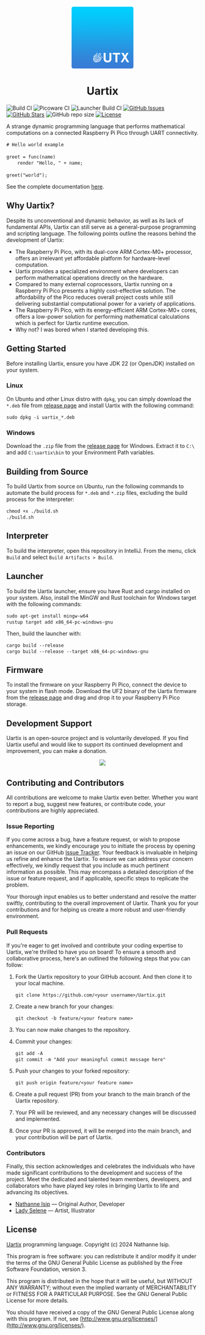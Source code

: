 <p align="center">
    <img src="logo/uartix-round.png" width="162" />
</p>

<h1 align="center">Uartix</h1>

![Build CI](https://github.com/nthnn/Uartix/actions/workflows/build_ci.yml/badge.svg)
![Picoware CI](https://github.com/nthnn/Uartix/actions/workflows/picoware_ci.yml/badge.svg)
![Launcher Build CI](https://github.com/nthnn/Uartix/actions/workflows/launcher_build_ci.yml/badge.svg)
[![GitHub Issues](https://img.shields.io/github/issues/nthnn/Uartix.svg)](https://github.com/nthnn/Uartix/issues)
[![GitHub Stars](https://img.shields.io/github/stars/nthnn/Uartix.svg)](https://github.com/nthnn/Uartix/stargazers)
![GitHub repo size](https://img.shields.io/github/repo-size/nthnn/Uartix?logo=git&label=Repository%20Size)
[![License](https://img.shields.io/badge/license-GNU%20GPL%20v3-blue.svg)](https://github.com/nthnn/Uartix/blob/main/LICENSE)

A strange dynamic programming language that performs mathematical computations on a connected Raspberry Pi Pico through UART connectivity.

```utx
# Hello world example

greet = func(name)
    render "Hello, " + name;

greet("world");
```

See the complete documentation [here](https://uartix.vercel.app).

## Why Uartix?

Despite its unconventional and dynamic behavior, as well as its lack of fundamental APIs, Uartix can still serve as a general-purpose programming and scripting language. The following points outline the reasons behind the development of Uartix:

- The Raspberry Pi Pico, with its dual-core ARM Cortex-M0+ processor, offers an irrelevant yet affordable platform for hardware-level computation.
- Uartix provides a specialized environment where developers can perform mathematical operations directly on the hardware.
- Compared to many external coprocessors, Uartix running on a Raspberry Pi Pico presents a highly cost-effective solution. The affordability of the Pico reduces overall project costs while still delivering substantial computational power for a variety of applications.
- The Raspberry Pi Pico, with its energy-efficient ARM Cortex-M0+ cores, offers a low-power solution for performing mathematical calculations which is perfect for Uartix runtime execution.
- Why not? I was bored when I started developing this.

## Getting Started

Before installing Uartix, ensure you have JDK 22 (or OpenJDK) installed on your system.

### Linux

On Ubuntu and other Linux distro with `dpkg`, you can simply download the `*.deb` file from [release page](https://github.com/nthnn/Uartix/releases) and install Uartix with the following command:

```shell
sudo dpkg -i uartix_*.deb
```

### Windows

Download the `.zip` file from the [release page](https://github.com/nthnn/Uartix/releases) for Windows. Extract it to `C:\` and add `C:\uartix\bin` to your Environment Path variables.

## Building from Source

To build Uartix from source on Ubuntu, run the following commands to automate the build process for `*.deb` and `*.zip` files, excluding the build process for the interpreter:

```shell
chmod +x ./build.sh
./build.sh
```

## Interpreter

To build the interpreter, open this repository in IntelliJ. From the menu, click `Build` and select `Build Artifacts > Build`.

## Launcher

To build the Uartix launcher, ensure you have Rust and cargo installed on your system. Also, install the MinGW and Rust toolchain for Windows target with the following commands:

```shell
sudo apt-get install mingw-w64
rustup target add x86_64-pc-windows-gnu
```

Then, build the launcher with:

```shell
cargo build --release
cargo build --release --target x86_64-pc-windows-gnu
```

## Firmware

To install the firmware on your Raspberry Pi Pico, connect the device to your system in flash mode. Download the UF2 binary of the Uartix firmware from the [release page](https://github.com/nthnn/Uartix/releases) and drag and drop it to your Raspberry Pi Pico storage.

## Development Support

Uartix is an open-source project and is voluntarily developed. If you find Uartix useful and would like to support its continued development and improvement, you can make a donation.

<p align="center">
    <a href="https://opencollective.com/nathanne-isip">
        <img src="https://opencollective.com/webpack/donate/button@2x.png?color=blue" width="250" />
    </a>
</p>

## Contributing and Contributors

All contributions are welcome to make Uartix even better. Whether you want to report a bug, suggest new features, or contribute code, your contributions are highly appreciated.

### Issue Reporting

If you come across a bug, have a feature request, or wish to propose enhancements, we kindly encourage you to initiate the process by opening an issue on our GitHub [Issue Tracker](https://github.com/nthnn/Uartix/issues). Your feedback is invaluable in helping us refine and enhance the Uartix. To ensure we can address your concern effectively, we kindly request that you include as much pertinent information as possible. This may encompass a detailed description of the issue or feature request, and if applicable, specific steps to replicate the problem.

Your thorough input enables us to better understand and resolve the matter swiftly, contributing to the overall improvement of Uartix. Thank you for your contributions and for helping us create a more robust and user-friendly environment.

### Pull Requests

If you're eager to get involved and contribute your coding expertise to Uartix, we're thrilled to have you on board! To ensure a smooth and collaborative process, here's an outlined the following steps that you can follow:

1. Fork the Uartix repository to your GitHub account. And then clone it to your local machine.

    ```shell
    git clone https://github.com/<your username>/Uartix.git
    ```

2. Create a new branch for your changes:

    ```shell
    git checkout -b feature/<your feature name>
    ```

3. You can now make changes to the repository.

4. Commit your changes:

    ```shell
    git add -A
    git commit -m "Add your meaningful commit message here"
    ```

5. Push your changes to your forked repository:

    ```shell
    git push origin feature/<your feature name>
    ```

6. Create a pull request (PR) from your branch to the main branch of the Uartix repository.

7. Your PR will be reviewed, and any necessary changes will be discussed and implemented.

8. Once your PR is approved, it will be merged into the main branch, and your contribution will be part of Uartix.

### Contributors

Finally, this section acknowledges and celebrates the individuals who have made significant contributions to the development and success of the project. Meet the dedicated and talented team members, developers, and collaborators who have played key roles in bringing Uartix to life and advancing its objectives.

- [Nathanne Isip](https://github.com/nthnn) — Original Author, Developer
- [Lady Selene](https://instagram.com/lady.selenee) — Artist, Illustrator


## License

[Uartix](https://github.com/nthnn/Uartix) programming language.
Copyright (c) 2024 Nathanne Isip. 

This program is free software: you can redistribute it and/or modify 
it under the terms of the GNU General Public License as published by
the Free Software Foundation, version 3.

This program is distributed in the hope that it will be useful, but
WITHOUT ANY WARRANTY; without even the implied warranty of
MERCHANTABILITY or FITNESS FOR A PARTICULAR PURPOSE. See the GNU
General Public License for more details.

You should have received a copy of the GNU General Public License
along with this program. If not, see [http://www.gnu.org/licenses/](http://www.gnu.org/licenses/).
